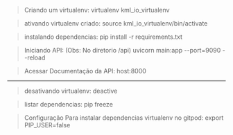 

>Criando um virtualenv:
    virtualenv kml_io_virtualenv

>ativando virtualenv criado:
    source kml_io_virtualenv/bin/activate

>instalando dependencias:
    pip install -r requirements.txt


>Iniciando API:
(Obs: No diretorio /api)
    uvicorn main:app --port=9090 --reload

>Acessar Documentação da API:
    host:8000
___
>desativando virtualenv:
    deactive

>listar dependencias: pip freeze

>Configuração Para instalar dependencias virtualenv no gitpod:
export PIP_USER=false